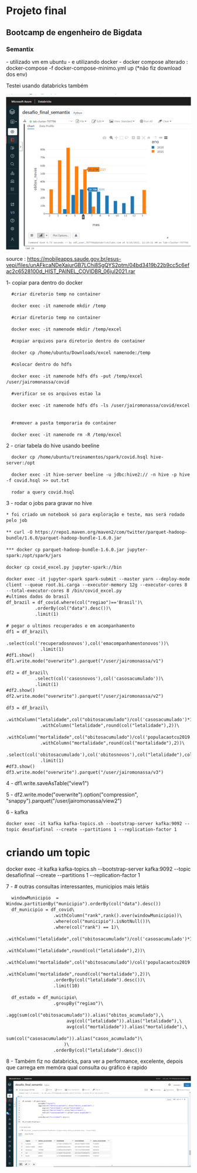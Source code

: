 <h1> Projeto final </h1>
<h2>Bootcamp de engenheiro de Bigdata </h2> 
<h3> Semantix </h3>
  - utilizado vm em ubuntu
  - e utilizando docker
  - docker compose alterado : docker-compose -f docker-compose-minimo.yml up (*não fiz download dos env)
  
  
  Testei usando databricks também
  
   <img src="desafiofinal_semantix2.png">


source : https://mobileapps.saude.gov.br/esus-vepi/files/unAFkcaNDeXajurGB7LChj8SgQYS2ptm/04bd3419b22b9cc5c6efac2c6528100d_HIST_PAINEL_COVIDBR_06jul2021.rar


1- copiar para dentro do docker

      #criar diretorio temp no container

      docker exec -it namenode mkdir /temp

      #criar diretorio temp no container

      docker exec -it namenode mkdir /temp/excel

      #copiar arquivos para diretorio dentro do container

      docker cp /home/ubuntu/Downloads/excel namenode:/temp

      #colocar dentro do hdfs

      docker exec -it namenode hdfs dfs -put /temp/excel  /user/jairomonassa/covid

      #verificar se os arquivos estao la

      docker exec -it namenode hdfs dfs -ls /user/jairomonassa/covid/excel


      #remover a pasta temporaria do container

      docker exec -it namenode rm -R /temp/excel
      
  2 - criar tabela do hive usando beeline
  
      docker cp /home/ubuntu/treinamentos/spark/covid.hsql hive-server:/opt
      
      docker exec -it hive-server beeline -u jdbc:hive2:// -n hive -p hive -f covid.hsql >> out.txt
      
      rodar a query covid.hsql
      
  3 - rodar o jobs para gravar no hive 
  
    * foi criado um notebook só para exploração e teste, mas será rodado pelo job
    
    ** curl -O https://repo1.maven.org/maven2/com/twitter/parquet-hadoop-bundle/1.6.0/parquet-hadoop-bundle-1.6.0.jar
    
    *** docker cp parquet-hadoop-bundle-1.6.0.jar jupyter-spark:/opt/spark/jars
    
    docker cp covid_excel.py jupyter-spark://bin
    
    docker exec -it jupyter-spark spark-submit --master yarn --deploy-mode client --queue root.bi.carga --executor-memory 12g --executor-cores 8 --total-executor-cores 8 /bin/covid_excel.py
    #ultimos dados do brasil
    df_brazil = df_covid.where(col("regiao")=='Brasil')\
               .orderBy(col("data").desc())\
               .limit(1)
               
    # pegar o ultimos recuperados e em acompanhamento
    df1 = df_brazil\
                 .select(col('recuperadosnovos'),col('emacompanhamentonovos'))\
                 .limit(1) 
    #df1.show()
    df1.write.mode("overwrite").parquet("/user/jairomonassa/v1")
    
    df2 = df_brazil\
               .select(col('casosnovos'),col('casosacumulado'))\
               .limit(1)
    #df2.show()  
    df2.write.mode("overwrite").parquet("/user/jairomonassa/v2")
    
    df3 = df_brazil\
                 .withColumn("letalidade",col("obitosacumulado")/col('casosacumulado')*100)\
                 .withColumn("letalidade",round(col("letalidade"),2))\
                 .withColumn("mortalidade",col("obitosacumulado")/col('populacaotcu2019')*100000)\
                 .withColumn("mortalidade",round(col("mortalidade"),2))\
                 .select(col('obitosacumulado'),col('obitosnovos'),col("letalidade"),col("mortalidade"))\
                 .limit(1)
    #df3.show()
    df3.write.mode("overwrite").parquet("/user/jairomonassa/v3")
  4 - df1.write.saveAsTable("view1")
  
  5 - df2.write.mode("overwrite").option("compression", "snappy").parquet("/user/jairomonassa/view2")

  6 - kafka 
  
    docker exec -it kafka kafka-topics.sh --bootstrap-server kafka:9092 --topic desafiofinal --create --partitions 1 --replication-factor 1
       
    
  
  # criando um topic
  docker exec -it kafka kafka-topics.sh --bootstrap-server kafka:9092 --topic desafiofinal --create --partitions 1 --replication-factor 1

  7 - # outras consultas interessantes, municipios mais letáis
  
      windowMunicipio  = Window.partitionBy("municipio").orderBy(col("data").desc())
      df_municipio = df_covid\
                      .withColumn("rank",rank().over(windowMunicipio))\
                      .where(col("municipio").isNotNull())\
                      .where(col("rank") == 1)\
                      .withColumn("letalidade",col("obitosacumulado")/col('casosacumulado')*100)\
                      .withColumn("letalidade",round(col("letalidade"),2))\
                      .withColumn("mortalidade",col("obitosacumulado")/col('populacaotcu2019')*100000)\
                      .withColumn("mortalidade",round(col("mortalidade"),2))\
                      .orderBy(col("letalidade").desc())\
                      .limit(10)

      df_estado = df_municipio\
                      .groupBy("regiao")\
                      .agg(sum(col("obitosacumulado")).alias("obitos_acumulado"),\
                           avg(col("letalidade")).alias("letalidade"),\
                           avg(col("mortalidade")).alias("mortalidade"),\
                           sum(col("casosacumulado")).alias("casos_acumulado")\
                          )\
                      .orderBy(col("letalidade").desc())
8 - Também fiz no databricks, para ver a performance, excelente, depois que carrega em memóra qual consulta ou gráfico é rapido 

  <img src="desafiofinal_semantix.png">
